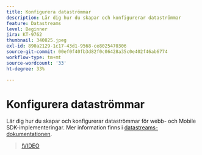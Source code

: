 ```yaml
---
title: Konfigurera dataströmmar
description: Lär dig hur du skapar och konfigurerar dataströmmar
feature: Datastreams
level: Beginner
jira: KT-9762
thumbnail: 340825.jpeg
exl-id: 890a2129-1c17-43d1-9568-ce8025470306
source-git-commit: 00ef0f40fb3d82f0c06428a35c0e402f46ab6774
workflow-type: tm+mt
source-wordcount: '33'
ht-degree: 33%

---
```


# Konfigurera dataströmmar

Lär dig hur du skapar och konfigurerar dataströmmar för webb- och Mobile SDK-implementeringar. Mer information finns i [datastreams-dokumentationen](https://experienceleague.adobe.com/docs/experience-platform/edge/fundamentals/datastreams.html).

>[!VIDEO](https://video.tv.adobe.com/v/340825?learn=on)
